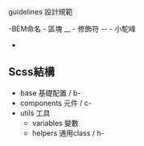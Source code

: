 guidelines 設計規範

-BEM命名
    - 區塊   __
    - 修飾符 --
    - 小駝峰

-
Scss結構
-

- base 基礎配置 / b-
- components 元件 / c-
- utils  工具
    - variables 變數
    - helpers 通用class / h-

